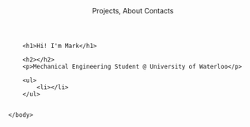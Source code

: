 <!DOCTYPE html>
<html>
    <head>
        <meta charset="utf-8">
        <title>Project: Event invite</title>
        <link href="stylesheet.css" rel="stylesheet">
    </head>
    <body>
        <header>
            Projects, About Contacts
        </header>

        <h1>Hi! I'm Mark</h1>
        
        <h2></h2>
        <p>Mechanical Engineering Student @ University of Waterloo</p>
        
        <ul>
            <li></li>
        </ul>
        
        
    </body>
</html>
